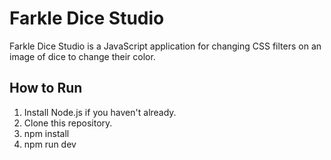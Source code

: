 # Farkle Dice Studio

Farkle Dice Studio is a JavaScript application for changing CSS filters on an image of dice to change their color.

## How to Run

1. Install Node.js if you haven't already.
2. Clone this repository.
3. npm install
4. npm run dev
